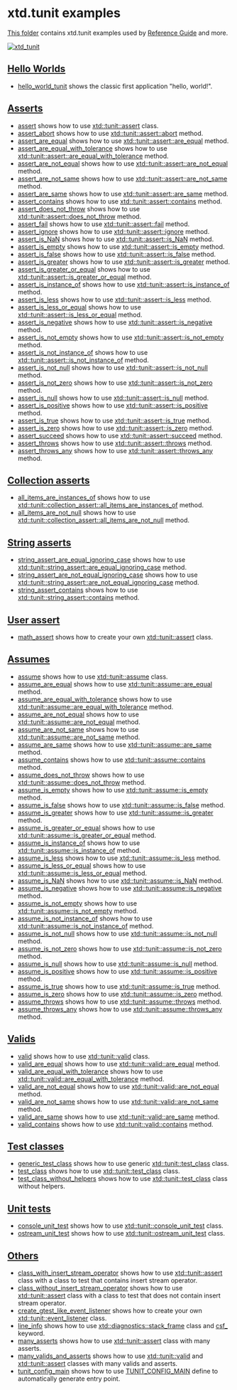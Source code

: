 # xtd.tunit examples

[This folder](.) contains xtd.tunit examples used by [Reference Guide](https://gammasoft71.github.io/xtd/reference_guides/latest/) and more.

[![xtd_tunit](../../docs/pictures/xtd_tunit_header.png)](https://gammasoft71.github.io/xtd)

## [Hello Worlds](hello_worlds/README.md)

* [hello_world_tunit](hello_worlds/hello_world_tunit/README.md) shows the classic first application "hello, world!".

## [Asserts](asserts/README.md)

* [assert](asserts/assert/README.md) shows how to use [xtd::tunit::assert](https://gammasoft71.github.io/xtd/reference_guides/latest/classxtd_1_1tunit_1_1assert.html) class.
* [assert_abort](asserts/assert_abort/README.md) shows how to use [xtd::tunit::assert::abort](https://gammasoft71.github.io/xtd/reference_guides/latest/classxtd_1_1tunit_1_1base__assert.html#a12d0a475e319dc4ad8a7f7823eab9cd4) method.
* [assert_are_equal](asserts/assert_are_equal/README.md) shows how to use [xtd::tunit::assert::are_equal](https://gammasoft71.github.io/xtd/reference_guides/latest/classxtd_1_1tunit_1_1assert.html#acc7ffa142d7355b0d1edc11d2867627d) method.
* [assert_are_equal_with_tolerance](asserts/assert_are_equal_with_tolerance/README.md) shows how to use [xtd::tunit::assert::are_equal_with_tolerance](https://gammasoft71.github.io/xtd/reference_guides/latest/classxtd_1_1tunit_1_1assert.html#a026c2256bbe03ed84b6c118e0184a419) method.
* [assert_are_not_equal](asserts/assert_are_not_equal/README.md) shows how to use [xtd::tunit::assert::are_not_equal](https://gammasoft71.github.io/xtd/reference_guides/latest/classxtd_1_1tunit_1_1assert.html#ace6f054ea16c209831e41bb3ea9b358c) method.
* [assert_are_not_same](asserts/assert_are_not_same/README.md) shows how to use [xtd::tunit::assert::are_not_same](https://gammasoft71.github.io/xtd/reference_guides/latest/classxtd_1_1tunit_1_1assert.html#a0910dad3d164ec8a336c10c01a002cea) method.
* [assert_are_same](asserts/assert_are_same/README.md) shows how to use [xtd::tunit::assert::are_same](https://gammasoft71.github.io/xtd/reference_guides/latest/classxtd_1_1tunit_1_1assert.html#a1009bed9640052316adcabc95a06c35d) method.
* [assert_contains](asserts/assert_contains/README.md) shows how to use [xtd::tunit::assert::contains](https://gammasoft71.github.io/xtd/reference_guides/latest/classxtd_1_1tunit_1_1assert.html#afa0149cdee83ced4e790c0ceb3297363) method.
* [assert_does_not_throw](asserts/assert_does_not_throw/README.md) shows how to use [xtd::tunit::assert::does_not_throw](https://gammasoft71.github.io/xtd/reference_guides/latest/classxtd_1_1tunit_1_1assert.html#a9b66f87af33815b7d0c96a57a59e3e8f) method.
* [assert_fail](asserts/assert_fail/README.md) shows how to use [xtd::tunit::assert::fail](https://gammasoft71.github.io/xtd/reference_guides/latest/classxtd_1_1tunit_1_1base__assert.html#ae46df4f9f34fc04ba8aa1447dd023dd1) method.
* [assert_ignore](asserts/assert_ignore/README.md) shows how to use [xtd::tunit::assert::ignore](https://gammasoft71.github.io/xtd/reference_guides/latest/classxtd_1_1tunit_1_1base__assert.html#a43955cabe9ead93bb75087f7057b7b47) method.
* [assert_is_NaN](asserts/assert_is_NaN/README.md) shows how to use [xtd::tunit::assert::is_NaN](https://gammasoft71.github.io/xtd/reference_guides/latest/classxtd_1_1tunit_1_1assert.html#a6f2b639e6b6f3cc89c6d928c05e704f6) method.
* [assert_is_empty](asserts/assert_is_empty/README.md) shows how to use [xtd::tunit::assert::is_empty](https://gammasoft71.github.io/xtd/reference_guides/latest/classxtd_1_1tunit_1_1assert.html#a8dcdfb694da51cbb85aa7d5d70542d79) method.
* [assert_is_false](asserts/assert_is_false/README.md) shows how to use [xtd::tunit::assert::is_false](https://gammasoft71.github.io/xtd/reference_guides/latest/classxtd_1_1tunit_1_1assert.html#a45420cdb8f73b166887c47233ff630bb) method.
* [assert_is_greater](asserts/assert_is_greater/README.md) shows how to use [xtd::tunit::assert::is_greater](https://gammasoft71.github.io/xtd/reference_guides/latest/classxtd_1_1tunit_1_1assert.html#ac53259e09185becf30c2f96619653025) method.
* [assert_is_greater_or_equal](asserts/assert_is_greater_or_equal/README.md) shows how to use [xtd::tunit::assert::is_greater_or_equal](https://gammasoft71.github.io/xtd/reference_guides/latest/classxtd_1_1tunit_1_1assert.html#a4a1368e05eb8f61b113fabc7de62d6ad) method.
* [assert_is_instance_of](asserts/assert_is_instance_of/README.md) shows how to use [xtd::tunit::assert::is_instance_of](https://gammasoft71.github.io/xtd/reference_guides/latest/classxtd_1_1tunit_1_1assert.html#a674b044e8ffeb4b07f76bf2f24fd70f0) method.
* [assert_is_less](asserts/assert_is_less/README.md) shows how to use [xtd::tunit::assert::is_less](https://gammasoft71.github.io/xtd/reference_guides/latest/classxtd_1_1tunit_1_1assert.html#a48bce2c24a1a823d452e049fdc9647d0) method.
* [assert_is_less_or_equal](asserts/assert_is_less_or_equal/README.md) shows how to use [xtd::tunit::assert::is_less_or_equal](https://gammasoft71.github.io/xtd/reference_guides/latest/classxtd_1_1tunit_1_1assert.html#a542f581b00cd70e620841c44d97f1406) method.
* [assert_is_negative](asserts/assert_is_negative/README.md) shows how to use [xtd::tunit::assert::is_negative](https://gammasoft71.github.io/xtd/reference_guides/latest/classxtd_1_1tunit_1_1assert.html#a8abb7245e1167d5ac35b5ee71a80944d) method.
* [assert_is_not_empty](asserts/assert_is_not_empty/README.md) shows how to use [xtd::tunit::assert::is_not_empty](https://gammasoft71.github.io/xtd/reference_guides/latest/classxtd_1_1tunit_1_1assert.html#aa9dbdff78ae7554eb2a0897616638c68) method.
* [assert_is_not_instance_of](asserts/assert_is_not_instance_of/README.md) shows how to use [xtd::tunit::assert::is_not_instance_of](https://gammasoft71.github.io/xtd/reference_guides/latest/classxtd_1_1tunit_1_1assert.html#a63001d4e702709dfe771b27484b076bd) method.
* [assert_is_not_null](asserts/assert_is_not_null/README.md) shows how to use [xtd::tunit::assert::is_not_null](https://gammasoft71.github.io/xtd/reference_guides/latest/classxtd_1_1tunit_1_1assert.html#ab75c42c523609e6036cd25cedbb690dd) method.
* [assert_is_not_zero](asserts/assert_is_not_zero/README.md) shows how to use [xtd::tunit::assert::is_not_zero](https://gammasoft71.github.io/xtd/reference_guides/latest/classxtd_1_1tunit_1_1assert.html#a7e123d3181be696041b36190264a92d9) method.
* [assert_is_null](asserts/assert_is_null/README.md) shows how to use [xtd::tunit::assert::is_null](https://gammasoft71.github.io/xtd/reference_guides/latest/classxtd_1_1tunit_1_1assert.html#ac34eb23647d051654350a249dd09264b) method.
* [assert_is_positive](asserts/assert_is_positive/README.md) shows how to use [xtd::tunit::assert::is_positive](https://gammasoft71.github.io/xtd/reference_guides/latest/classxtd_1_1tunit_1_1assert.html#abb60a154e24785355fe0ee0da09aae76) method.
* [assert_is_true](asserts/assert_is_true/README.md) shows how to use [xtd::tunit::assert::is_true](https://gammasoft71.github.io/xtd/reference_guides/latest/classxtd_1_1tunit_1_1assert.html#a965feb443072ebf5b380bc8f03ee006a) method.
* [assert_is_zero](asserts/assert_is_zero/README.md) shows how to use [xtd::tunit::assert::is_zero](https://gammasoft71.github.io/xtd/reference_guides/latest/classxtd_1_1tunit_1_1assert.html#ac658f32c77d98010fe1d6936c8afabcf) method.
* [assert_succeed](asserts/assert_succeed/README.md) shows how to use [xtd::tunit::assert::succeed](https://gammasoft71.github.io/xtd/reference_guides/latest/classxtd_1_1tunit_1_1base__assert.html#afb1ba9d11011565681ff2b7ff593272a) method.
* [assert_throws](asserts/assert_throws/README.md) shows how to use [xtd::tunit::assert::throws](https://gammasoft71.github.io/xtd/reference_guides/latest/classxtd_1_1tunit_1_1assert.html#a5ca1a96c7e4d73f154520a916a087a07) method.
* [assert_throws_any](asserts/assert_throws_any/README.md) shows how to use [xtd::tunit::assert::throws_any](https://gammasoft71.github.io/xtd/reference_guides/latest/classxtd_1_1tunit_1_1assert.html#a891f8351d58d5bb9a1e3e721cc6bc469) method.

## [Collection asserts](collection_asserts/README.md)

* [all_items_are_instances_of](collection_asserts/all_items_are_instances_of/README.md) shows how to use [xtd::tunit::collection_assert::all_items_are_instances_of](https://gammasoft71.github.io/xtd/reference_guides/latest/classxtd_1_1tunit_1_1collection__assert.html#ae0a5816d18fbb07f3697471a3d62665b) method.
* [all_items_are_not_null](collection_asserts/all_items_are_not_null/README.md) shows how to use [xtd::tunit::collection_assert::all_items_are_not_null](https://gammasoft71.github.io/xtd/reference_guides/latest/classxtd_1_1tunit_1_1collection__assert.html#af705588fd1b6ec68f4f1703c98993021) method.

## [String asserts](string_asserts/README.md)

* [string_assert_are_equal_ignoring_case](string_asserts/string_assert_are_equal_ignoring_case/README.md) shows how to use [xtd::tunit::string_assert::are_equal_ignoring_case](https://gammasoft71.github.io/xtd/reference_guides/latest/classxtd_1_1tunit_1_1string__assert.html#aad86b74256b792f6bb7e752303d94ca4) method.
* [string_assert_are_not_equal_ignoring_case](string_asserts/string_assert_are_not_equal_ignoring_case/README.md) shows how to use [xtd::tunit::string_assert::are_not_equal_ignoring_case](https://gammasoft71.github.io/xtd/reference_guides/latest/classxtd_1_1tunit_1_1string__assert.html#a863b7c3895dbefe02a0b7ac427c98ebf) method.
* [string_assert_contains](string_asserts/string_assert_contains/README.md) shows how to use [xtd::tunit::string_assert::contains](https://gammasoft71.github.io/xtd/reference_guides/latest/classxtd_1_1tunit_1_1string__assert.html#a25d4619feaad1202475dd8600bb177c5) method.

## [User assert](user_asserts/README.md)

* [math_assert](user_asserts/math_assert/README.md) shows how to create your own [xtd::tunit::assert](https://gammasoft71.github.io/xtd/reference_guides/latest/classxtd_1_1tunit_1_1assert.html) class.


## [Assumes](assumes/README.md)

* [assume](assumes/assume/README.md) shows how to use [xtd::tunit::assume](https://gammasoft71.github.io/xtd/reference_guides/latest/classxtd_1_1tunit_1_1assume.html) class.
* [assume_are_equal](assumes/assume_are_equal/README.md) shows how to use [xtd::tunit::assume::are_equal](https://gammasoft71.github.io/xtd/reference_guides/latest/classxtd_1_1tunit_1_1assume.html#a6ab9348d017e54003c2738245df73dba) method.
* [assume_are_equal_with_tolerance](assumes/assume_are_equal_with_tolerance/README.md) shows how to use [xtd::tunit::assume::are_equal_with_tolerance](https://gammasoft71.github.io/xtd/reference_guides/latest/classxtd_1_1tunit_1_1assume.html#a05d6fda4496e5adbc3874b69940f9b24) method.
* [assume_are_not_equal](assumes/assume_are_not_equal/README.md) shows how to use [xtd::tunit::assume::are_not_equal](https://gammasoft71.github.io/xtd/reference_guides/latest/classxtd_1_1tunit_1_1assume.html#a18979db548114b94daa0a137c154acb2) method.
* [assume_are_not_same](assumes/assume_are_not_same/README.md) shows how to use [xtd::tunit::assume::are_not_same](https://gammasoft71.github.io/xtd/reference_guides/latest/classxtd_1_1tunit_1_1assume.html#a27df29a18fb50ab2793991a06d227276) method.
* [assume_are_same](assumes/assume_are_same/README.md) shows how to use [xtd::tunit::assume::are_same](https://gammasoft71.github.io/xtd/reference_guides/latest/classxtd_1_1tunit_1_1assume.html#af93128c52d73fd842286247b428bfd09) method.
* [assume_contains](assumes/assume_contains/README.md) shows how to use [xtd::tunit::assume::contains](https://gammasoft71.github.io/xtd/reference_guides/latest/classxtd_1_1tunit_1_1assume.html#af46db342cef45ea859709a544922585d) method.
* [assume_does_not_throw](assumes/assume_does_not_throw/README.md) shows how to use [xtd::tunit::assume::does_not_throw](https://gammasoft71.github.io/xtd/reference_guides/latest/classxtd_1_1tunit_1_1assume.html#a37d29a60f5757e6afe290d7c6e6cb7ca) method.
* [assume_is_empty](assumes/assume_is_empty/README.md) shows how to use [xtd::tunit::assume::is_empty](https://gammasoft71.github.io/xtd/reference_guides/latest/classxtd_1_1tunit_1_1assume.html#af6a6e19301a54df50339a84d425ed037) method.
* [assume_is_false](assumes/assume_is_false/README.md) shows how to use [xtd::tunit::assume::is_false](https://gammasoft71.github.io/xtd/reference_guides/latest/classxtd_1_1tunit_1_1assume.html#a7a8a9392f55aaa14fc7d01cba25718ff) method.
* [assume_is_greater](assumes/assume_is_greater/README.md) shows how to use [xtd::tunit::assume::is_greater](https://gammasoft71.github.io/xtd/reference_guides/latest/classxtd_1_1tunit_1_1assume.html#a87ea07cfd66d5717deac46fcb4b91bb1) method.
* [assume_is_greater_or_equal](assumes/assume_is_greater_or_equal/README.md) shows how to use [xtd::tunit::assume::is_greater_or_equal](https://gammasoft71.github.io/xtd/reference_guides/latest/classxtd_1_1tunit_1_1assume.html#a3b7e300416362c4661f4d3758d84561b) method.
* [assume_is_instance_of](assumes/assume_is_instance_of/README.md) shows how to use [xtd::tunit::assume::is_instance_of](https://gammasoft71.github.io/xtd/reference_guides/latest/classxtd_1_1tunit_1_1assume.html#a4a507fca67fdd13672a40d376e9b2250) method.
* [assume_is_less](assumes/assume_is_less/README.md) shows how to use [xtd::tunit::assume::is_less](https://gammasoft71.github.io/xtd/reference_guides/latest/classxtd_1_1tunit_1_1assume.html#aa3f97beea3faa946b5731fcc89addb1c) method.
* [assume_is_less_or_equal](assumes/assume_is_less_or_equal/README.md) shows how to use [xtd::tunit::assume::is_less_or_equal](https://gammasoft71.github.io/xtd/reference_guides/latest/classxtd_1_1tunit_1_1assume.html#a060c37995bc74f03ff246e336ef20a92) method.
* [assume_is_NaN](assumes/assume_is_NaN/README.md) shows how to use [xtd::tunit::assume::is_NaN](https://gammasoft71.github.io/xtd/reference_guides/latest/classxtd_1_1tunit_1_1assume.html#ae0feb57a4c084d50894849e18d085788) method.
* [assume_is_negative](assumes/assume_is_negative/README.md) shows how to use [xtd::tunit::assume::is_negative](https://gammasoft71.github.io/xtd/reference_guides/latest/classxtd_1_1tunit_1_1assume.html#acf760e47e0c5ac97cf23cb96dbd076b3) method.
* [assume_is_not_empty](assumes/assume_is_not_empty/README.md) shows how to use [xtd::tunit::assume::is_not_empty](https://gammasoft71.github.io/xtd/reference_guides/latest/classxtd_1_1tunit_1_1assume.html#af240b85297b3a31a53707a017d002d0e) method.
* [assume_is_not_instance_of](assumes/assume_is_not_instance_of/README.md) shows how to use [xtd::tunit::assume::is_not_instance_of](https://gammasoft71.github.io/xtd/reference_guides/latest/classxtd_1_1tunit_1_1assume.html#a900d37ef976e03ce07b3a4ee21cf1ec9) method.
* [assume_is_not_null](assumes/assume_is_not_null/README.md) shows how to use [xtd::tunit::assume::is_not_null](https://gammasoft71.github.io/xtd/reference_guides/latest/classxtd_1_1tunit_1_1assume.html#a2bb9f260ce023e6ba5b2c574e722716a) method.
* [assume_is_not_zero](assumes/assume_is_not_zero/README.md) shows how to use [xtd::tunit::assume::is_not_zero](https://gammasoft71.github.io/xtd/reference_guides/latest/classxtd_1_1tunit_1_1assume.html#a56338a72e52bb2f534be14d95ce1dcda) method.
* [assume_is_null](assumes/assume_is_null/README.md) shows how to use [xtd::tunit::assume::is_null](https://gammasoft71.github.io/xtd/reference_guides/latest/classxtd_1_1tunit_1_1assume.html#aa6bec68f958ef34957406d26146067de) method.
* [assume_is_positive](assumes/assume_is_positive/README.md) shows how to use [xtd::tunit::assume::is_positive](https://gammasoft71.github.io/xtd/reference_guides/latest/classxtd_1_1tunit_1_1assume.html#a16309851aaa0b65893dd10500188ecf7) method.
* [assume_is_true](assumes/assume_is_true/README.md) shows how to use [xtd::tunit::assume::is_true](https://gammasoft71.github.io/xtd/reference_guides/latest/classxtd_1_1tunit_1_1assume.html#a5c48682d12f9aa2e4d1a2f3a8f5d3f37) method.
* [assume_is_zero](assumes/assume_is_zero/README.md) shows how to use [xtd::tunit::assume::is_zero](https://gammasoft71.github.io/xtd/reference_guides/latest/classxtd_1_1tunit_1_1assume.html#a0383fc973d1fcc289da4b2573cdaaefb) method.
* [assume_throws](assume_throws/README.md) shows how to use [xtd::tunit::assume::throws](https://gammasoft71.github.io/xtd/reference_guides/latest/classxtd_1_1tunit_1_1assume.html#a4511c842b01e454dcbf461066df124e2) method.
* [assume_throws_any](assumes/assume_throws_any/README.md) shows how to use [xtd::tunit::assume::throws_any](https://gammasoft71.github.io/xtd/reference_guides/latest/classxtd_1_1tunit_1_1assume.html#aaf380ce0f01ac3a31feb94956590f33c) method.

## [Valids](valids/README.md)

* [valid](valids/valid/README.md) shows how to use [xtd::tunit::valid](https://gammasoft71.github.io/xtd/reference_guides/latest/classxtd_1_1tunit_1_1valid.html) class.
* [valid_are_equal](valids/valid_are_equal/README.md) shows how to use [xtd::tunit::valid::are_equal](https://gammasoft71.github.io/xtd/reference_guides/latest/classxtd_1_1tunit_1_1valid.html#a598d6a0f4ad3407701650da7be7bdb0d) method.
* [valid_are_equal_with_tolerance](valids/valid_are_equal_with_tolerance/README.md) shows how to use [xtd::tunit::valid::are_equal_with_tolerance](https://gammasoft71.github.io/xtd/reference_guides/latest/classxtd_1_1tunit_1_1valid.html#a189d508560ad830081bd12de04543862) method.
* [valid_are_not_equal](valids/valid_are_not_equal/README.md) shows how to use [xtd::tunit::valid::are_not_equal](https://gammasoft71.github.io/xtd/reference_guides/latest/classxtd_1_1tunit_1_1valid.html#a6d6ad4a4285106ef8e00d783fb1aca39) method.
* [valid_are_not_same](valids/valid_are_not_same/README.md) shows how to use [xtd::tunit::valid::are_not_same](https://gammasoft71.github.io/xtd/reference_guides/latest/classxtd_1_1tunit_1_1valid.html#ad59ecd6c98bdeab3dedfcd6dc31cac61) method.
* [valid_are_same](valids/valid_are_same/README.md) shows how to use [xtd::tunit::valid::are_same](https://gammasoft71.github.io/xtd/reference_guides/latest/classxtd_1_1tunit_1_1valid.html#ae5549dcd1098cbba42fe513de727c4ec) method.
* [valid_contains](valids/valid_contains/README.md) shows how to use [xtd::tunit::valid::contains](https://gammasoft71.github.io/xtd/reference_guides/latest/classxtd_1_1tunit_1_1valid.html#a3ac34fba7dcf30ee9d2205f361ab1857) method.

## [Test classes](test_classes/README.md)

* [generic_test_class](test_classes/generic_test_class/README.md) shows how to use generic [xtd::tunit::test_class](https://gammasoft71.github.io/xtd/reference_guides/latest/classxtd_1_1tunit_1_1test__class.html) class.
* [test_class](test_classes/test_class/README.md) shows how to use [xtd::tunit::test_class](https://gammasoft71.github.io/xtd/reference_guides/latest/classxtd_1_1tunit_1_1test__class.html) class.
* [test_class_without_helpers](test_classes/test_class_without_helpers/README.md) shows how to use [xtd::tunit::test_class](https://gammasoft71.github.io/xtd/reference_guides/latest/classxtd_1_1tunit_1_1test__class.html) class without helpers.

## [Unit tests](unit_tests/README.md)

* [console_unit_test](unit_tests/console_unit_test/README.md) shows how to use [xtd::tunit::console_unit_test](https://gammasoft71.github.io/xtd/reference_guides/latest/classxtd_1_1tunit_1_1console__unit__test.html) class.
* [ostream_unit_test](unit_tests/ostream_unit_test/README.md) shows how to use [xtd::tunit::ostream_unit_test](https://gammasoft71.github.io/xtd/reference_guides/latest/classxtd_1_1tunit_1_1ostream__unit__test.html) class.


## [Others](others/README.md)

* [class_with_insert_stream_operator](others/class_with_insert_stream_operator/README.md) shows how to use [xtd::tunit::assert](https://gammasoft71.github.io/xtd/reference_guides/latest/classxtd_1_1tunit_1_1assert.html) class with a class to test that contains insert stream operator.
* [class_without_insert_stream_operator](others/class_without_insert_stream_operator/README.md) shows how to use [xtd::tunit::assert](https://gammasoft71.github.io/xtd/reference_guides/latest/classxtd_1_1tunit_1_1assert.html) class with a class to test that does not contain insert stream operator.
* [create_gtest_like_event_listener](others/create_gtest_like_event_listener/README.md) shows how to create your own [xtd::tunit::event_listener](https://gammasoft71.github.io/xtd/reference_guides/latest/classxtd_1_1tunit_1_1event__listener.html) class.
* [line_info](others/line_info/README.md) shows how to use [xtd::diagnostics::stack_frame](https://gammasoft71.github.io/xtd/reference_guides/latest/classxtd_1_1diagnostics_1_1stack__frame.html) class and [csf_](https://gammasoft71.github.io/xtd/reference_guides/latest/group__keywords.html#gaf8b977f43d229f177b7b399c3b3a60a6) keyword.
* [many_asserts](others/many_asserts/README.md) shows how to use [xtd::tunit::assert](https://gammasoft71.github.io/xtd/reference_guides/latest/classxtd_1_1tunit_1_1assert.html) class with many asserts.
* [many_valids_and_asserts](others/many_valids_and_asserts/README.md) shows how to use [xtd::tunit::valid](https://gammasoft71.github.io/xtd/reference_guides/latest/classxtd_1_1tunit_1_1valid.html) and [xtd::tunit::assert](https://gammasoft71.github.io/xtd/reference_guides/latest/classxtd_1_1tunit_1_1assert.html) classes with many valids and asserts.
* [tunit_config_main](others/tunit_config_main/README.md) shows how to use [TUNIT_CONFIG_MAIN](https://gammasoft71.github.io/xtd/reference_guides/latest/default__main_8h.html) define to automatically generate entry point.
